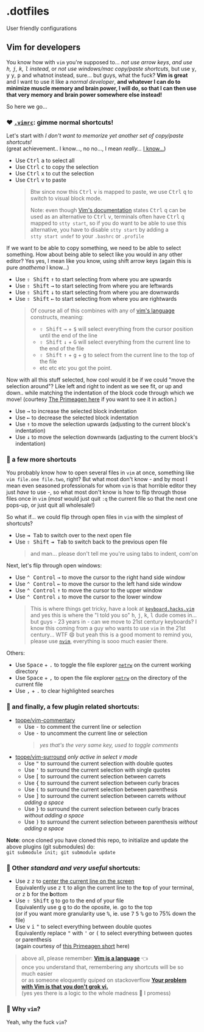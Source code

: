 # .dotfiles

User friendly configurations

## Vim for developers

You know how with `vim` you're supposed to... _not use arrow keys_, _and use <kbd>h</kbd>, <kbd>j</kbd>, <kbd>k</kbd>, <kbd>l</kbd> instead_,
or _not use windows/mac copy/paste shortcuts_, but use <kbd>y</kbd>, <kbd>y</kbd> <kbd>y</kbd>, <kbd>p</kbd> and whatnot instead, sure...
but guys, what the fuck? **Vim is great** and I want to use it like a _normal developer_, **and whatever I can do to minimize
muscle memory and brain power, I will do, so that I can then use that very memory and brain power somewhere else instead!**

So here we go...

### :heart: [`.vimrc`](.vimrc): gimme normal shortcuts!
Let's start with _I don't want to memorize yet another set of copy/paste shortcuts!_<br>
(great achievement.. I know..., no no..., I mean _really..._ [I know...](https://github.com/paperlib/dotfiles/blob/d0989f85ab1a01018b7398a43686eb6c8e8ac8a1/.vimrc#L48))

* Use <kbd>Ctrl</kbd> <kbd>a</kbd> to select all
* Use <kbd>Ctrl</kbd> <kbd>c</kbd> to copy the selection
* Use <kbd>Ctrl</kbd> <kbd>x</kbd> to cut the selection
* Use <kbd>Ctrl</kbd> <kbd>v</kbd> to paste
  > Btw since now this <kbd>Ctrl</kbd> <kbd>v</kbd> is mapped to paste, we use <kbd>Ctrl</kbd> <kbd>q</kbd> to switch to visual block mode.<br>
  >
  > Note: even though [Vim's documentation](https://vimhelp.org/gui_w32.txt.html#CTRL-V-alternative) states <kbd>Ctrl</kbd> <kbd>q</kbd>
  > can be used as an alternative to <kbd>Ctrl</kbd> <kbd>v</kbd>, terminals often have <kbd>Ctrl</kbd> <kbd>q</kbd> mapped to <code>stty&nbsp;start</code>,
  > so if you do want to be able to use this alternative, you have to disable <code>stty&nbsp;start</code> by adding a <code>stty&nbsp;start&nbsp;undef</code>
  > to your `.bashrc` or `.profile`

If we want to be able to copy something, we need to be able to select something.
How about being able to select like you would in any other editor?
Yes yes, I mean like you know, using shift arrow keys
(again this is pure _anathema_ I know...)
* Use <kbd>⇧ Shift</kbd> <kbd>↑</kbd> to start selecting from where you are upwards
* Use <kbd>⇧ Shift</kbd> <kbd>→</kbd> to start selecting from where you are leftwards
* Use <kbd>⇧ Shift</kbd> <kbd>↓</kbd> to start selecting from where you are downwards
* Use <kbd>⇧ Shift</kbd> <kbd>←</kbd> to start selecting from where you are rightwards
  > Of course all of this combines with any of [vim's language](https://danielmiessler.com/study/vim/#language) constructs, meaning:
  > * <kbd>⇧ Shift</kbd> <kbd>→</kbd> + <kbd>$</kbd> will select everything from the cursor position until the end of the line
  > * <kbd>⇧ Shift</kbd> <kbd>↓</kbd> + <kbd>G</kbd> will select everything from the current line to the end of the file
  > * <kbd>⇧ Shift</kbd> <kbd>↑</kbd> + <kbd>g</kbd> + <kbd>g</kbd> to select from the current line to the top of the file
  > * etc etc etc you got the point.

Now with all this stuff selected, how cool would it be if we could "move the selection around"? Like left and right to indent as we see fit,
or up and down.. while matching the indentation of the block code through which we move! (courtesy [The Primeagen here](https://youtu.be/w7i4amO_zaE?t=1530)
if you want to see it in action.)
* Use <kbd>→</kbd> to increase the selected block indentation
* Use <kbd>←</kbd> to decrease the selected block indentation
* Use <kbd>↑</kbd> to move the selection upwards (adjusting to the current block's indentation)
* Use <kbd>↓</kbd> to move the selection downwards (adjusting to the current block's indentation)

### :leaves: a few more shortcuts
You probably know how to open several files in `vim` at once, something like `vim file.one file.two`, right? But what most don't know - and by
most I mean even seasoned professionals for whom `vim` is that horrible editor they just _have_ to use -, so what most don't know is how to flip
through those files once in `vim` (_most_ would just quit `:q` the current file so that the next one pops-up, or just quit all wholesale!)

So what if... we could flip through open files in `vim` with the simplest of shortcuts?
* Use <kbd>⇥ Tab</kbd> to switch over to the next open file
* Use <kbd>⇧ Shift</kbd> <kbd>⇥ Tab</kbd> to switch back to the previous open file
  > and man... please don't tell me you're using tabs to indent, com'on

Next, let's flip through open windows:
* Use <kbd>⌃ Control</kbd> <kbd>→</kbd> to move the cursor to the right hand side window
* Use <kbd>⌃ Control</kbd> <kbd>←</kbd> to move the cursor to the left hand side window
* Use <kbd>⌃ Control</kbd> <kbd>↑</kbd> to move the cursor to the upper window
* Use <kbd>⌃ Control</kbd> <kbd>↓</kbd> to move the cursor to the lower window
  > This is where things get tricky, have a look at [`keyboard.hacks.vim`](hacks/vim/keyboard.hacks.vim) and yes this is where the "I told you so"
  > <kbd>h</kbd>, <kbd>j</kbd>, <kbd>k</kbd>, <kbd>l</kbd> dude comes in... but guys - 23 years in - can we move to 21st century keyboards?
  > I know this coming from a guy who wants to use `vim` in the 21st century... WTF :smile: but yeah this is a good moment to remind you,
  > please use [`nvim`](https://neovim.io/), everything is sooo much easier there.

Others:
* Use <kbd>Space</kbd> + <kbd>.</kbd> to toggle the file explorer
  [`netrw`](https://vonheikemen.github.io/devlog/tools/using-netrw-vim-builtin-file-explorer/) on the current working directory
* Use <kbd>Space</kbd> + <kbd>,</kbd> to open the file explorer
  [`netrw`](https://vonheikemen.github.io/devlog/tools/using-netrw-vim-builtin-file-explorer/) on the directory of the current file
* Use <kbd>,</kbd> + <kbd>.</kbd> to clear highlighted searches

### :electric_plug: and finally, a few plugin related shortcuts:

* [tpope/vim-commentary](https://github.com/tpope/vim-commentary)
  - Use <kbd>-</kbd> to comment the current line or selection
  - Use <kbd>-</kbd> to uncomment the current line or selection<br>
    > _yes that's the very same key, used to toggle comments_
* [tpope/vim-surround](https://github.com/tpope/vim-surround) _only active in select `V` mode_
  - Use <kbd>"</kbd> to surround the current selection with double quotes
  - Use <kbd>'</kbd> to surround the current selection with single quotes
  - Use <kbd>[</kbd> to surround the current selection between carrets
  - Use <kbd>{</kbd> to surround the current selection between curly braces
  - Use <kbd>(</kbd> to surround the current selection between parenthesis
  - Use <kbd>]</kbd> to surround the current selection between carrets _without adding a space_
  - Use <kbd>}</kbd> to surround the current selection between curly braces _without adding a space_
  - Use <kbd>)</kbd> to surround the current selection between parenthesis _without adding a space_

**Note**: once cloned you have cloned this repo, to initialize and update the above plugins (git submodules) do:<br>
`git submodule init; git submodule update`

### :herb: Other _standard and very useful_ shortcuts:
* Use <kbd>z</kbd> <kbd>z</kbd> to [center the current line on the screen](https://vi.stackexchange.com/questions/40/how-do-i-center-the-current-line-in-the-screen)<br>Equivalently use <kbd>z</kbd> <kbd>t</kbd> to align the current line to the <b>t</b>op of your terminal, or <kbd>z</kbd> <kbd>b</kbd> for the <b>b</b>ottom
* Use <kbd>⇧ Shift</kbd> <kbd>g</kbd> to go to the end of your file<br>Equivalently use <kbd>g</kbd> <kbd>g</kbd> to do the oposite, ie. go to the top<br>(or if you want more granularity use <kbd>%</kbd>, ie. use <kbd>7</kbd> <kbd>5</kbd> <kbd>%</kbd> go to 75% down the file)
* Use <kbd>v</kbd> <kbd>i</kbd> <kbd>"</kbd> to select everything between double quotes<br>Equivalently replace <kbd>"</kbd> with <kbd>'</kbd> or <kbd>(</kbd> to select everything between quotes or parenthesis<br>(again courtesy of [this Primeagen short](https://www.youtube.com/shorts/uxMfvWPUThE) here)

> above all, please remember: <b>[Vim is a language](https://danielmiessler.com/study/vim/#language)</b> :point_left:<br>
> once you understand that, remembering any shortcuts will be so much easier<br>
> or as someone eloquently quiped on stackoverflow <b>[Your problem with Vim is that you don't grok vi.](https://stackoverflow.com/questions/1218390/what-is-your-most-productive-shortcut-with-vim/1220118#1220118)</b><br>
> (yes yes there is a logic to the whole madness :smiling_face_with_three_hearts: I promess)

### :popcorn: Why `vim`?
Yeah, why the fuck `vim`?
